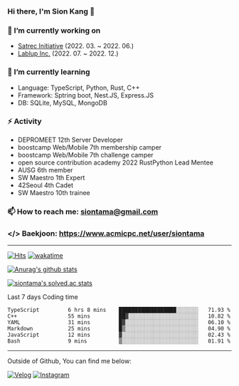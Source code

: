 ### Hi there, I'm Sion Kang 👋

### 🔭 I’m currently working on
- [Satrec Initiative](https://www.satreci.com/) (2022. 03. ~ 2022. 06.)
- [Lablup Inc.](https://www.lablup.com/) (2022. 07. ~ 2022. 12.)
### 🌱 I’m currently learning
- Language: TypeScript, Python, Rust, C++
- Framework: Sptring boot, Nest.JS, Express.JS
- DB: SQLite, MySQL, MongoDB
### ⚡ Activity
- DEPROMEET 12th Server Developer
- boostcamp Web/Mobile 7th membership camper
- boostcamp Web/Mobile 7th challenge camper
- open source contribution academy 2022 RustPython Lead Mentee
- AUSG 6th member
- SW Maestro 1th Expert
- 42Seoul 4th Cadet
- SW Maestro 10th trainee
### 📫 How to reach me: siontama@gmail.com
### </> Baekjoon: https://www.acmicpc.net/user/siontama

---

[![Hits](https://hits.seeyoufarm.com/api/count/incr/badge.svg?url=https%3A%2F%2Fgithub.com%2FYaminyam&count_bg=%2379C83D&title_bg=%23555555&icon=&icon_color=%23E7E7E7&title=hits&edge_flat=false)](https://hits.seeyoufarm.com)
[![wakatime](https://wakatime.com/badge/user/ab3a9354-9425-4a1c-9d71-5b15dcac14ec.svg)](https://wakatime.com/@ab3a9354-9425-4a1c-9d71-5b15dcac14ec)

[![Anurag's github stats](https://github-readme-stats.vercel.app/api?username=Yaminyam&count_private=true)](https://github.com/anuraghazra/github-readme-stats)

[![siontama's solved.ac stats](https://github-readme-solvedac.hyp3rflow.vercel.app/api/?handle=siontama)](https://solved.ac/profile/siontama)

Last 7 days Coding time
<!--START_SECTION:waka-->

```text
TypeScript         6 hrs 8 mins    ██████████████████░░░░░░░   71.93 %
C++                55 mins         ██▓░░░░░░░░░░░░░░░░░░░░░░   10.82 %
YAML               31 mins         █▓░░░░░░░░░░░░░░░░░░░░░░░   06.10 %
Markdown           25 mins         █▒░░░░░░░░░░░░░░░░░░░░░░░   04.90 %
JavaScript         12 mins         ▓░░░░░░░░░░░░░░░░░░░░░░░░   02.43 %
Bash               9 mins          ▒░░░░░░░░░░░░░░░░░░░░░░░░   01.91 %
```

<!--END_SECTION:waka-->

---

Outside of Github, You can find me below:

[![Velog](https://img.shields.io/badge/Velog-20C997?style=for-the-badge&logo=Velog&logoColor=white)](https://velog.io/@siontama)
[![Instagram](https://img.shields.io/badge/Instagram-E4405F?style=for-the-badge&logo=Instagram&logoColor=white)](https://www.instagram.com/yamision/)

<!--
**Yaminyam/Yaminyam** is a ✨ _special_ ✨ repository because its `README.md` (this file) appears on your GitHub profile.

Here are some ideas to get you started:

- 🔭 I’m currently working on ...
- 🌱 I’m currently learning ...
- 👯 I’m looking to collaborate on ...
- 🤔 I’m looking for help with ...
- 💬 Ask me about ...
- 📫 How to reach me: ...
- 😄 Pronouns: ...
- ⚡ Fun fact: ...
-->
